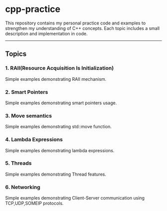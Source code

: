 # cpp-practice
This repository contains my personal practice code and examples to strengthen my understanding of C++ concepts. Each topic includes a small description and implementation in code.

---

## Topics

### 1. RAII(Resource Acquisition Is Initialization)
Simple examples demonstrating RAII mechanism.

### 2. Smart Pointers
Simple examples demonstrating smart pointers usage.

### 3. Move semantics
Simple examples demonstrating std::move function.

### 4. Lambda Expressions
Simple examples demonstrating lambda expressions.

### 5. Threads
Simple examples demonstrating Thread features.

### 6. Networking
Simple examples demonstrating Client-Server communication using TCP,UDP,SOMEIP protocols.